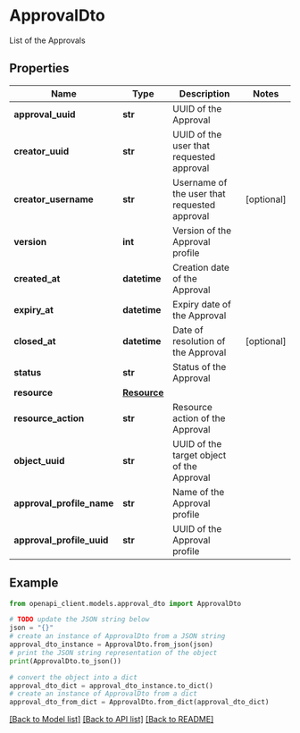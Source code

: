 # ApprovalDto

List of the Approvals

## Properties

Name | Type | Description | Notes
------------ | ------------- | ------------- | -------------
**approval_uuid** | **str** | UUID of the Approval | 
**creator_uuid** | **str** | UUID of the user that requested approval | 
**creator_username** | **str** | Username of the user that requested approval | [optional] 
**version** | **int** | Version of the Approval profile | 
**created_at** | **datetime** | Creation date of the Approval | 
**expiry_at** | **datetime** | Expiry date of the Approval | 
**closed_at** | **datetime** | Date of resolution of the Approval | [optional] 
**status** | **str** | Status of the Approval | 
**resource** | [**Resource**](Resource.md) |  | 
**resource_action** | **str** | Resource action of the Approval | 
**object_uuid** | **str** | UUID of the target object of the Approval | 
**approval_profile_name** | **str** | Name of the Approval profile | 
**approval_profile_uuid** | **str** | UUID of the Approval profile | 

## Example

```python
from openapi_client.models.approval_dto import ApprovalDto

# TODO update the JSON string below
json = "{}"
# create an instance of ApprovalDto from a JSON string
approval_dto_instance = ApprovalDto.from_json(json)
# print the JSON string representation of the object
print(ApprovalDto.to_json())

# convert the object into a dict
approval_dto_dict = approval_dto_instance.to_dict()
# create an instance of ApprovalDto from a dict
approval_dto_from_dict = ApprovalDto.from_dict(approval_dto_dict)
```
[[Back to Model list]](../README.md#documentation-for-models) [[Back to API list]](../README.md#documentation-for-api-endpoints) [[Back to README]](../README.md)


